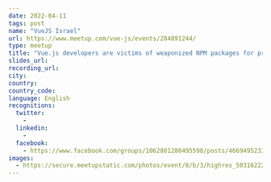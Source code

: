 ```yaml
---
date: 2022-04-11
tags: post
name: "VueJS Israel"
url: https://www.meetup.com/vue-js/events/284891244/
type: meetup
title: "Vue.js developers are victims of weaponized NPM packages for protest and malware"
slides_url:
recording_url:
city: 
country: 
country_code: 
language: English
recognitions:
  twitter:
    - 
  linkedin:
    - 
  facebook:
    - https://www.facebook.com/groups/1062801280495598/posts/4669495233159500/
images:
  - https://secure.meetupstatic.com/photos/event/8/b/3/highres_503162227.jpeg
---
```

